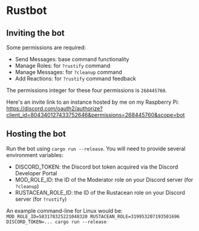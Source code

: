 # Rustbot

## Inviting the bot

Some permissions are required:
- Send Messages: base command functionality
- Manage Roles: for `?rustify` command
- Manage Messages: for `?cleanup` command
- Add Reactions: for `?rustify` command feedback

The permissions integer for these four permissions is `268445760`.

Here's an invite link to an instance hosted by me on my Raspberry Pi:
https://discord.com/oauth2/authorize?client_id=804340127433752646&permissions=268445760&scope=bot

## Hosting the bot

Run the bot using `cargo run --release`. You will need to provide several environment variables:
- DISCORD_TOKEN: the Discord bot token acquired via the Discord Developer Portal
- MOD_ROLE_ID: the ID of the Moderator role on your Discord server (for `?cleanup`)
- RUSTACEAN_ROLE_ID: the ID of the Rustacean role on your Discord server (for `?rustify`)

An example command-line for Linux would be:
`MOD_ROLE_ID=583178325221048320 RUSTACEAN_ROLE=319953207193501696 DISCORD_TOKEN=... cargo run --release`
